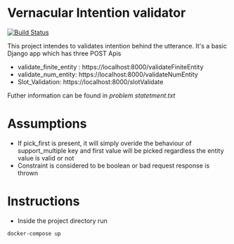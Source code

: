 # Vernacular Intention validator

[![Build Status](https://travis-ci.org/joemccann/dillinger.svg?branch=master)](https://travis-ci.org/joemccann/dillinger)

This project intendes to validates intention behind the utterance. It's a basic Django app which has three POST Apis
  - validate_finite_entity : https://localhost:8000/validateFiniteEntity
  - validate_num_entity: https://localhost:8000/validateNumEntity
  - Slot_Validation: https://localhost:8000/slotValidate

Futher information can be found in _problem statetment.txt_

# Assumptions
* If pick_first is present, it will simply overide the behaviour of support_multiple key and first value will be picked regardless the entity value is valid or not
* Constraint is considered to be boolean or bad request response is thrown

# Instructions
* Inside the project directory  run
```
docker-compose up
```
